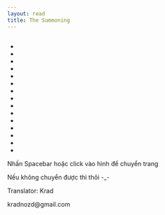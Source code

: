 ```yaml
---
layout: read
title: The Summoning
---
```


<div class="ui one column read-comic">
<ul>
<li><img src="../../static/database/the-summoning/001.jpg" alt="" /></li>
<li><img src="../../static/database/the-summoning/002.jpg" alt="" /></li>
<li><img src="../../static/database/the-summoning/003.jpg" alt="" /></li>
<li><img src="../../static/database/the-summoning/004.jpg" alt="" /></li>
<li><img src="../../static/database/the-summoning/005.jpg" alt="" /></li>
<li><img src="../../static/database/the-summoning/006.jpg" alt="" /></li>
<li><img src="../../static/database/the-summoning/007.jpg" alt="" /></li>
<li><img src="../../static/database/the-summoning/008.jpg" alt="" /></li>
<li><img src="../../static/database/the-summoning/009.jpg" alt="" /></li>
<li><img src="../../static/database/the-summoning/010.jpg" alt="" /></li>
<li><img src="../../static/database/the-summoning/011.jpg" alt="" /></li>
<li><img src="../../static/database/the-summoning/012.jpg" alt="" /></li>
<li><img src="../../static/database/the-summoning/013.jpg" alt="" /></li>
<li><img src="../../static/database/the-summoning/014.jpg" alt="" /></li>
<li><img src="../../static/database/the-summoning/015.jpg" alt="" /></li>
</ul>
</div>

<div class="ui black icon message">
  <i class="pointing up icon"></i>
  <div class="content">
    <div class="header">
      Nhấn Spacebar hoặc click vào hình để chuyển trang
    </div>
    <p>Nếu không chuyển được thì thôi -_-</p>
  </div>
</div>

<div class="ui black icon message">
  <i class="spy icon"></i>
  <div class="content">
    <div class="header">
      Translator: Krad
    </div>
    <p>kradnozd@gmail.com</p>
  </div>
</div>